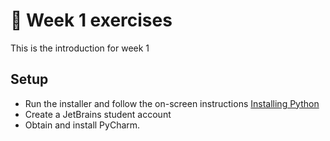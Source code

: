 # :pencil: Week 1 exercises 
This is the introduction for week 1

## Setup
- Run the installer and follow the on-screen instructions [Installing Python](https://www.python.org/ftp/python/3.9.4/python-3.9.4-amd64.exe)
- Create a JetBrains student account
- Obtain and install PyCharm.
